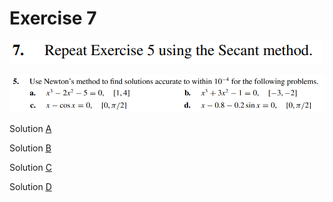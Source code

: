# Exercise 7

![ex07](image1.png)


![ex05](image2.png)

Solution [A](ex07a.c)

Solution [B](ex07b.c)

Solution [C](ex07c.c)

Solution [D](ex07d.c)
